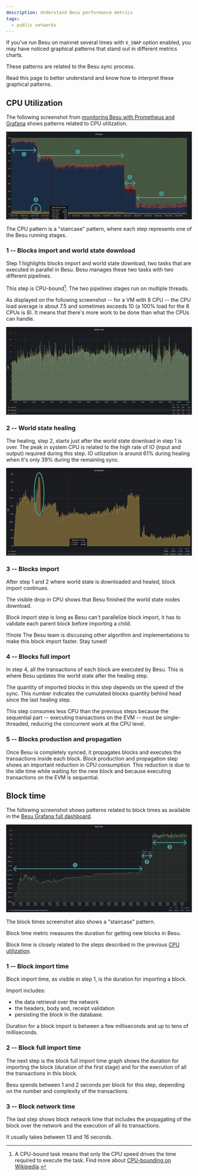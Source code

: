 ```yaml
---
description: Understand Besu performance metrics
tags:
  - public networks
---
```


If you've run Besu on mainnet several times with `X_SNAP` option enabled,
you may have noticed graphical patterns that stand out in different metrics charts.

These patterns are related to the Besu sync process.

Read this page to better understand and know how to interpret these graphical patterns.

## CPU Utilization

The following screenshot from [monitoring Besu with Prometheus and Grafana] shows patterns related to CPU utilization.

![CPU Grafana Besu dashboard patterns screenshot](../../../images/besu-cpu-pattern-during-sync.png)

The CPU pattern is a "staircase" pattern, where each step represents one of the Besu running stages.

### 1 -- Blocks import and world state download

Step 1 highlights blocks import and world state download, two tasks that are executed in parallel in Besu.
Besu manages these two tasks with two different pipelines.

This step is CPU-bound[^1].
The two pipelines stages run on multiple threads.

As displayed on the following screenshot -- for a VM with 8 CPU -- the CPU load average is about 7.5
and sometimes exceeds 10 (a 100% load for the 8 CPUs is 8).
It means that there's more work to be done than what the CPUs can handle.

![System load metrics screenshot](../../../images/system-load.png)

### 2 -- World state healing

The healing, step 2, starts just after the world state download in step 1 is over.
The peak in system CPU is related to the high rate of IO (input and output) required during this step.
IO utilization is around 61% during healing when it's only 39% during the remaining sync.

![IO utilization metrics screenshot](../../../images/io-utilization.png)

### 3 -- Blocks import

After step 1 and 2 where world state is downloaded and healed, block import continues.

The visible drop in CPU shows that Besu finished the world state nodes download.

Block import step is long as Besu can't parallelize block import,
it has to validate each parent block before importing a child.

!!!note
    The Besu team is discussing other algorithm and implementations to make this block import faster.
    Stay tuned!

### 4 -- Blocks full import

In step 4, all the transactions of each block are executed by Besu.
This is where Besu updates the world state after the healing step.

The quantity of imported blocks in this step depends on the speed of the sync.
This number indicates the cumulated blocks quantity behind head since the last healing step.

This step consumes less CPU than the previous steps because the sequential part
-- executing transactions on the EVM -- must be single-threaded,
reducing the concurrent work at the CPU level.

### 5 -- Blocks production and propagation

Once Besu is completely synced, it propagates blocks and executes the transactions inside each block.
Block production and propagation step shows an important reduction in CPU consumption.
This reduction is due to the idle time while waiting for the new block and because executing
transactions on the EVM is sequential.

## Block time

The following screenshot shows patterns related to block times as available in the [Besu Grafana full dashboard](https://grafana.com/grafana/dashboards/16455-besu-full/).

![Block time Grafana Besu dashboard patterns screenshot](../../../images/block-time.png)

The block times screenshot also shows a "staircase" pattern.

Block time metric measures the duration for getting new blocks in Besu.

Block time is closely related to the steps described in the previous [CPU utilization](#cpu-utilization).

### 1 -- Block import time

Block import time, as visible in step 1, is the duration for importing a block.

Import includes:

- the data retrieval over the network
- the headers, body and, receipt validation
- persisting the block in the database.

Duration for a block import is between a few milliseconds and up to tens of milliseconds.

### 2 -- Block full import time

The next step is the block full import time graph shows the duration for importing the block
(duration of the first stage) and for the execution of all the transactions in this block.

Besu spends between 1 and 2 seconds per block for this step, depending on the number and complexity
of the transactions.

### 3 -- Block network time

The last step shows block network time that includes the propagating of the block over the network and
the execution of all its transactions.

It usually takes between 13 and 16 seconds.

[monitoring Besu with Prometheus and Grafana]: ../../../private-networks/tutorials/quickstart.md#monitor-nodes-with-prometheus-and-grafana

[^1]: A CPU-bound task means that only the CPU speed drives the time required to execute the task.
Find more about [CPU-bounding on Wikipedia](https://en.wikipedia.org/wiki/CPU-bound).
